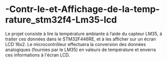 # -Contr-le-et-Affichage-de-la-temp-rature_stm32f4-Lm35-lcd
Le projet consiste à lire la température ambiante à l’aide du capteur LM35, à traiter ces données dans le STM32F446RE, et à les afficher sur un écran LCD 16x2. Le microcontrôleur effectuera la conversion des données analogiques (fournies par le LM35) en valeurs de température et enverra ces informations à l'écran LCD. 
